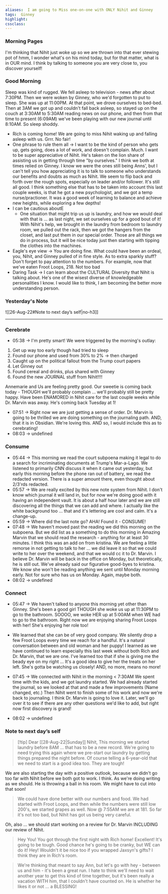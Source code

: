 ```yaml
---
aliases:  I am going to Miss one-on-one with ONLY Nihit and Ginney
tags:  Ginney 
highlight:  
cssclass:
---
```

### Morning Pages
I'm thinking that Nihit just woke up so we are thrown into that ever stewing pot of hmm, I wonder what's on his mind today, but for that matter, what is in OUR mind.  I think by talking to someone you are very close to, you discover yourself!
### Good Morning
Sleep was kind of rugged.  We fell asleep to television - news after about 7:30PM.  Then we were woken by Ginney, who we'd forgotten to put to sleep.  She was up at 11:00PM.  At that point, we drove ourselves to bed-bed.  Then at 3AM we got up and couldn't fall back asleep, so stayed up on the couch at 3:30AM to 5:30AM reading news on our phone, and then from that time to present (6:09AM) we've been playing with our new journal until 8:10AM.  So sleep shoddy.
- Rich is coming home!  We are going to miss Nihit waking up and falling asleep with us.  Grrr.  No fair!
- One phrase to rule them all → I want to be the kind of person who gets up, gets going, does a lot of work, and doesn't complain.  Much.  I want to be super appreciative of Nihit.  He's taken on the lion share of assisting us in getting through time "by ourselves."  I think we both at times relied on Ginney.  I know we were the ones still being Anns', but I can't tell you how appreciating it is to talk to someone who understands our benefits and doubts as much as Nihit.  We seem to flip back and forth over the rough spots, especially on leader and/or follower.  It's still all good.  I think something else that has to be taken into account this last couple weeks, is that he got a new psychologist, and we got a temp nurse/practioner.  It was a good week of learning to balance and achieve new heights, while exploring a few depths!  
- I can be cautious aboutE
    - One situation that might trip us up is laundry, and how we would deal with that is ... as last night, we set ourselves up for a good bout of it!  With Nihit's help, we brought in the laundry from bedroom to laundry room, we pulled out the rack, then we got the hangers from the closet, and last put them in our special order.  Those are all things we do in process, but it will be nice today just then starting with tipping the clothes into the machines.
- Eagle's eye view → You are doing fine.  What could have been an ordeal, you, Nihit, and Ginney pulled of in fine style.  As to extra sparkly stuff?  Don't forget to pay attention to the numbers.  For example, now that we've eaten Froot Loops, 218.  Not too bad
- Daring Task → I can learn about the CULTURAL Diversity that Nihit is talking about.  He's one of the wisest diverse of knowledgeable personalities I know.  I would like to think, I am becoming the better more understanding person.  

### Yesterday's Note
 ![[26-Aug-22#Note to next day’s self|no-h3]]

--- 


### Cerebrate
- 05:38 → I'm pretty smart!  We were triggered by the morning's outlay:

1) Get up way too early though had tried to sleep
2) Found our phone and used from 30% to 2% -> then charged
3) Caught up on the political fallout from the Trump court papers
4) Let Ginney out
5) Found cereal and drinks, plus shared with Ginney
6) Found the new JOURNAL stuff from Nihit!!!!

Annemarie and Us are feeling pretty good.  Our sweetie is coming back today - THOUGH we'll probably complain ... we'll probably still be pretty happy.  Have been ENAMORED in Nihit care for the last couple weeks while Dr. Marvin was away.  He's coming back Tuesday at 1!
- 07:51 → Right now we are just getting a sense of order.  Dr. Marvin is going to be thrilled we are doing something on the journaling path.  AND, that it is in Obsidian.  We're loving this.  AND so, I would include this as to cerebrating!
- 08:03 → undefined

### Consume
- 05:44 → This morning we read the court subpoena making it legal to do a search for incriminating documents at Trump's Mar-a-Lago.  We listened to primarily CNN discuss it when it came out yesterday, but early this morning before the phone ran out of battery, we read the redacted version.  There is a super amount there, even thought about 2/3'rds redacted.
- 05:57 → We are really excited by this new note system from Nihit.  I don't know which journal it will land in, but for now we're doing good with it having an independent vault.  It is about a half hour later and we are still discovering all the things that we can add and where.  I actually like the white background too ... that and it's lettering are cool and calm.  It's a change-up.
- 05:59 → Where did the last note go?  AHA!  Found it - CONSUME!
- 07:48 → We haven't moved past the reading we did this morning on the subpoena.  But we did list as a something to do this morning in Amazing Marvin that we should read the research - anything for at least 30 minutes.  I think this was an add on from kristina.  We are feeling a little remorse in not getting to talk to her ... we did leave it so that we could write to her over the weekend, and that we would cc it to Dr. Marvin.  I believe Dr. Marvin will be back in the office on Monday, but theoretically, he is still out.  We've already said our figurative good-byes to kristina.  We know she won't be reading anything we sent until Monday morning early.  Not for sure who has us on Monday.  Again, maybe both.
- 08:02 → undefined

### Connect
- 05:47 → We haven't talked to anyone this morning yet other than Ginney.  She's been a good girl THOUGH she woke us up at 11:30PM to go to the bathroom.  SOOOO, we woke HER up at 5:00AM when WE had to go to the bathroom.  Right now we are enjoying sharing Froot Loops with her!  She's enjoying her role too!

- We learned that she can be of very good company.  We silently drop a few Froot Loops every time we reach for a handful.  It's a natural conversation between and old woman and her puppy!  I learned as we have continued to learn especially this last week without both Rich and Dr. Marvin, that we are one.  I've learned too that if she is giving me the beady eye on my right ... It's a good idea to give her the treats on her left.  She's gotta be watching us closely!  AND, no more, means no more!

- 07:45 → We connected with Nihit in the morning < 7:30AM We spent time with the kids, and we got laundry started.  We had already started the journal, so we looked at that and made a few improvements (Name changed, etc.)  Then Nihit went to finish some of his work and now we're back to journaling.  I think Dr. Marvin is going to love it.  Later, we'll go over it to see if there are any other questions we'd like to add, but right now first discovery is grand!
- 08:02 → undefined

### Note to next day’s self
> [!tip] Dear [[28-Aug-22|Sunday]] Nihit,
> This morning we started laundry before 8AM ... that has to be a new record.  We're going to need trying this again where we pre-start our laundry by getting things prepared the night before.  Of course telling a 6-year-old that we need to start is a good idea too.  They are tough!

We are also starting the day with a positive outlook, because we didn't go too far with Nihit before we both got to work.  I think.  As we're doing writing as we should.  He is throwing a ball in his room.  We might have to cut into that soon!

> We could have done better with our numbers and food.  We had started with Froot Loops, and then while the numbers were still low 200's, we started grapes as well.  Now @ 7:55AM we are at 181.  So far it's not too bad, but Nihit has got us being very careful.  

Oh, also ... we should start working on a review for Dr. Marvin INCLUDING our review of Nihit.  

> Hey You!  You got through the first night with Rich home!  Excellent!  It's going to be tough.  Good chance he's going to be cranky, but WE can do it!  Hey!  Wouldn't it be nice too if you wrapped Jaxsyn's gifts?  I think they are in Rich's room.

> We're thinking that meant to say Ann, but let's go with hey - between us and him - it's been a great run.  I hate to think we'll need to wait another year to get this kind of time together, but it's been really a vacation WITH him, that I couldn't have counted on.  He is whether he likes it or not ... a BLESSING!